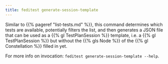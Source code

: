 ```yaml
---
title: feditest generate-session-template
---
```


Similar to {{% pageref "list-tests.md" %}}, this command determines which tests are
available, potentially filters the list, and then generates a JSON file that can be
used as a {{% gl TestPlanSession %}} template, i.e. a {{% gl TestPlanSession %}} but
without the {{% gls Node %}} of the {{% gl Constellation %}} filled in yet.

For more info on invocation: `feditest generate-session-template --help`.